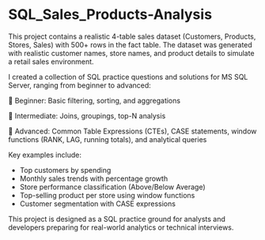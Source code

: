 # SQL_Sales_Products-Analysis
This project contains a realistic 4-table sales dataset (Customers, Products, Stores, Sales) with 500+ rows in the fact table. The dataset was generated with realistic customer names, store names, and product details to simulate a retail sales environment.

I created a collection of SQL practice questions and solutions for MS SQL Server, ranging from beginner to advanced:

🔹 Beginner: Basic filtering, sorting, and aggregations

🔹 Intermediate: Joins, groupings, top-N analysis

🔹 Advanced: Common Table Expressions (CTEs), CASE statements, window functions (RANK, LAG, running totals), and analytical queries

Key examples include:

- Top customers by spending
- Monthly sales trends with percentage growth
- Store performance classification (Above/Below Average)
- Top-selling product per store using window functions
- Customer segmentation with CASE expressions

This project is designed as a SQL practice ground for analysts and developers preparing for real-world analytics or technical interviews.
